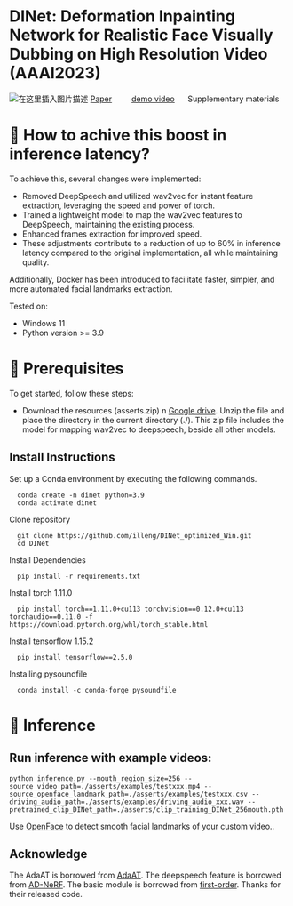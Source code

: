 # DINet: Deformation Inpainting Network for Realistic Face Visually Dubbing on High Resolution Video (AAAI2023)
![在这里插入图片描述](https://img-blog.csdnimg.cn/178c6b3ec0074af7a2dcc9ef26450e75.png)
[Paper](https://fuxivirtualhuman.github.io/pdf/AAAI2023_FaceDubbing.pdf) &nbsp;&nbsp;&nbsp;&nbsp;&nbsp;&nbsp;&nbsp;     [demo video](https://www.youtube.com/watch?v=UU344T-9h7M&t=6s)  &nbsp;&nbsp;&nbsp;&nbsp; Supplementary materials


# 🤔 How to achive this boost in inference latency?

To achieve this, several changes were implemented:
- Removed DeepSpeech and utilized wav2vec for instant feature extraction, leveraging the speed and power of torch.
- Trained a lightweight model to map the wav2vec features to DeepSpeech, maintaining the existing process.
- Enhanced frames extraction for improved speed.
- These adjustments contribute to a reduction of up to 60% in inference latency compared to the original implementation, all while maintaining quality.

Additionally, Docker has been introduced to facilitate faster, simpler, and more automated facial landmarks extraction.

Tested on:
- Windows 11
- Python version >= 3.9

# 📖 Prerequisites
To get started, follow these steps:

- Download the resources (asserts.zip) n [Google drive](https://drive.google.com/file/d/1FHpYJqGrIKsItG313aokXes03qJxFyxg/view?usp=share_link). Unzip the file and place the directory in the current directory (./). This zip file includes the model for mapping wav2vec to deepspeech, beside all other models.


## Install Instructions

Set up a Conda environment by executing the following commands.

```
  conda create -n dinet python=3.9
  conda activate dinet
```

Clone repository

```
  git clone https://github.com/illeng/DINet_optimized_Win.git
  cd DINet
```

Install Dependencies

```
  pip install -r requirements.txt
```

Install torch 1.11.0

```
  pip install torch==1.11.0+cu113 torchvision==0.12.0+cu113 torchaudio==0.11.0 -f https://download.pytorch.org/whl/torch_stable.html
```

Install tensorflow 1.15.2

```
  pip install tensorflow==2.5.0
```

Installing pysoundfile

```
  conda install -c conda-forge pysoundfile
```


# 🚀 Inference

## Run inference with example videos: 

```
python inference.py --mouth_region_size=256 --source_video_path=./asserts/examples/testxxx.mp4 --source_openface_landmark_path=./asserts/examples/testxxx.csv --driving_audio_path=./asserts/examples/driving_audio_xxx.wav --pretrained_clip_DINet_path=./asserts/clip_training_DINet_256mouth.pth 
```

Use [OpenFace](https://github.com/TadasBaltrusaitis/OpenFace) to detect smooth facial landmarks of your custom video..


## Acknowledge
The AdaAT is borrowed from [AdaAT](https://github.com/MRzzm/AdaAT). The deepspeech feature is borrowed from [AD-NeRF](https://github.com/YudongGuo/AD-NeRF). The basic module is borrowed from [first-order](https://github.com/AliaksandrSiarohin/first-order-model). Thanks for their released code.
